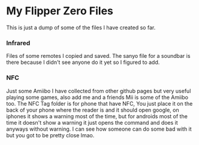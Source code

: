 <h1>My Flipper Zero Files</h1>
 <p>This is just a dump of some of the files I have created so far.</p>

<h3>Infrared</h3>
<p>Files of some remotes I copied and saved. The sanyo file for a soundbar is there because I didn't see anyone do it yet so I figured to add.</p>

<h3>NFC</h3>

<p>Just some Amiibo I have collected from other github pages but very useful playing some games, also add me and a friends Mii is some of the Amiibo too. The NFC Tag folder is for phone that have NFC, You just place it on the back of your phone where the reader is and it should open google, on iphones it shows a warning most of the time, but for androids most of the time it doesn't show a warning it just opens the command and does it anyways without warning. I can see how someone can do some bad with it but you got to be pretty close lmao.</p>


